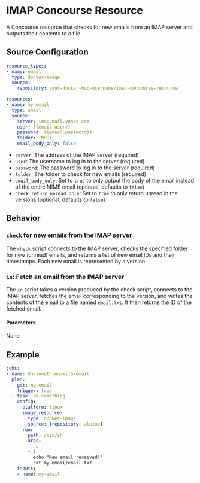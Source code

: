 # IMAP Concourse Resource

A Concourse resource that checks for new emails from an IMAP server and outputs their contents to a file.

## Source Configuration

```yaml
resource_types:
- name: email
  type: docker-image
  source:
    repository: your-docker-hub-username/imap-concourse-resource

resources:
- name: my-email
  type: email
  source:
    server: imap.mail.yahoo.com
    user: ((email-user))
    password: ((email-password))
    folder: INBOX
    email_body_only: false

```

* `server`: The address of the IMAP server (required)
* `user`: The username to log in to the server (required)
* `password`: The password to log in to the server (required)
* `folder`: The folder to check for new emails (required)
* `email_body_only`: Set to `true` to only output the body of the email instead of the entire MIME email (optional, defaults to `false`)
* `check_return_unread_only`: Set to `true` to only return unread in the versions (optional, defaults to `false`)

## Behavior

### `check` for new emails from the IMAP server

The `check` script connects to the IMAP server, checks the specified folder for new (unread) emails, and returns a list of new email IDs and their timestamps. Each new email is represented by a version.

### `in`: Fetch an email from the IMAP server

The `in` script takes a version produced by the check script, connects to the IMAP server, fetches the email corresponding to the version, and writes the contents of the email to a file named `email.txt`. It then returns the ID of the fetched email.


#### Parameters

None

## Example

```yaml
jobs:
- name: do-something-with-email
  plan:
  - get: my-email
    trigger: true
  - task: do-something
    config:
      platform: linux
      image_resource:
        type: docker-image
        source: {repository: alpine}
      run:
        path: /bin/sh
        args:
        - -c
        - |
          echo "New email received!"
          cat my-email/email.txt
    inputs:
    - name: my-email

```
